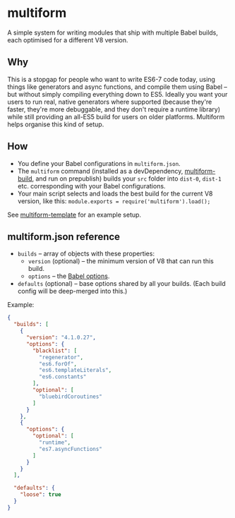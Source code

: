 # multiform

A simple system for writing modules that ship with multiple Babel builds, each optimised for a different V8 version.


## Why

This is a stopgap for people who want to write ES6-7 code today, using things like generators and async functions, and compile them using Babel – but without simply compiling everything down to ES5. Ideally you want your users to run real, native generators where supported (because they're faster, they're more debuggable, and they don't require a runtime library) while still providing an all-ES5 build for users on older platforms. Multiform helps organise this kind of setup.


## How

- You define your Babel configurations in `multiform.json`.
- The `multiform` command (installed as a devDependency, [multiform-build](https://github.com/callumlocke/multiform-build), and run on prepublish) builds your `src` folder into `dist-0`, `dist-1` etc. corresponding with your Babel configurations.
- Your main script selects and loads the best build for the current V8 version, like this: `module.exports = require('multiform').load();`

See [multiform-template](https://github.com/callumlocke/multiform-template) for an example setup.


## multiform.json reference

- `builds` – array of objects with these properties:
  - `version` (optional) – the minimum version of V8 that can run this build.
  - `options` – the [Babel options](http://babeljs.io/docs/usage/options/).
- `defaults` (optional) – base options shared by all your builds. (Each build config will be deep-merged into this.)

Example:

```json
{
  "builds": [
    {
      "version": "4.1.0.27",
      "options": {
        "blacklist": [
          "regenerator",
          "es6.forOf",
          "es6.templateLiterals",
          "es6.constants"
        ],
        "optional": [
          "bluebirdCoroutines"
        ]
      }
    },
    {
      "options": {
        "optional": [
          "runtime",
          "es7.asyncFunctions"
        ]
      }
    }
  ],

  "defaults": {
    "loose": true
  }
}
```

